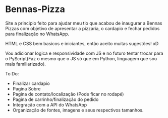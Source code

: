 # Bennas-Pizza

Site a principio feito para ajudar meu tio que acabou de inaugurar a Bennas Pizzas com objetivo de apresentar a pizzaria, o cardapio e fechar pedidos para finalização no WhatsApp.

HTML e CSS bem basicos e iniciantes, então aceito muitas sugestões! xD

Vou adicionar logica e responsividade com JS e no futuro tentar trocar para o PyScript(Faz o mesmo que o JS só que em Python, linguagem que sou mais familiarizado).

To Do:
  - Finalizar cardapio
  - Pagina Sobre
  - Pagina de contato/localização (Pode ficar no rodapé)
  - Pagina de carrinho/finalização do pedido
  - Integração com a API do WhatsApp
  - Organização de fontes, imagens e seus respectivos tamanhos.
